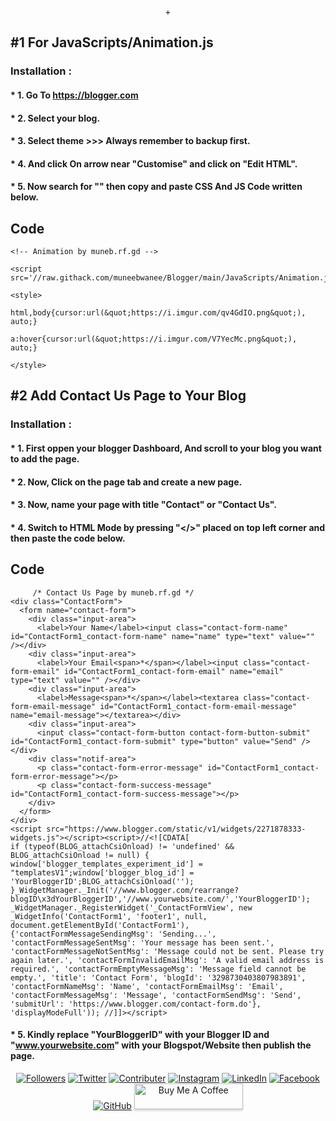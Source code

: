 <p align="center">+
  
## #1 For JavaScripts/Animation.js

### Installation :

#### * 1. Go To https://blogger.com
#### * 2. Select your blog.
#### * 3. Select theme >>>  Always remember to backup first.
#### * 4. And click On arrow near "Customise" and click on "Edit HTML".
#### * 5. Now search for "</Body>" then copy and paste CSS And JS Code written below.

## Code
```
<!-- Animation by muneb.rf.gd -->

<script src='//raw.githack.com/muneebwanee/Blogger/main/JavaScripts/Animation.js'/>

<style>

html,body{cursor:url(&quot;https://i.imgur.com/qv4GdIO.png&quot;), auto;}

a:hover{cursor:url(&quot;https://i.imgur.com/V7YecMc.png&quot;), auto;}

</style>
```

## #2 Add Contact Us Page to Your Blog

### Installation :

#### * 1. First oppen your blogger Dashboard, And scroll to your blog you want to add the page.
#### * 2. Now, Click on the page tab and create a new page.
#### * 3. Now, name your page with title "Contact" or "Contact Us".
#### * 4. Switch to HTML Mode by pressing "</>" placed on top left corner and then paste the code below.

## Code
```
     /* Contact Us Page by muneb.rf.gd */
<div class="ContactForm">
  <form name="contact-form">
    <div class="input-area">
      <label>Your Name</label><input class="contact-form-name" id="ContactForm1_contact-form-name" name="name" type="text" value="" /></div>
    <div class="input-area">
      <label>Your Email<span>*</span></label><input class="contact-form-email" id="ContactForm1_contact-form-email" name="email" type="text" value="" /></div>
    <div class="input-area">
      <label>Message<span>*</span></label><textarea class="contact-form-email-message" id="ContactForm1_contact-form-email-message" name="email-message"></textarea></div>
    <div class="input-area">
      <input class="contact-form-button contact-form-button-submit" id="ContactForm1_contact-form-submit" type="button" value="Send" /></div>
    <div class="notif-area">
      <p class="contact-form-error-message" id="ContactForm1_contact-form-error-message"></p>
      <p class="contact-form-success-message" id="ContactForm1_contact-form-success-message"></p>
    </div>
  </form>
</div>
<script src="https://www.blogger.com/static/v1/widgets/2271878333-widgets.js"></script><script>//<![CDATA[
if (typeof(BLOG_attachCsiOnload) != 'undefined' && BLOG_attachCsiOnload != null) { window['blogger_templates_experiment_id'] = "templatesV1";window['blogger_blog_id'] = 'YourBloggerID';BLOG_attachCsiOnload(''); }_WidgetManager._Init('//www.blogger.com/rearrange?blogID\x3dYourBloggerID','//www.yourwebsite.com/','YourBloggerID');
_WidgetManager._RegisterWidget('_ContactFormView', new _WidgetInfo('ContactForm1', 'footer1', null, document.getElementById('ContactForm1'), {'contactFormMessageSendingMsg': 'Sending...', 'contactFormMessageSentMsg': 'Your message has been sent.', 'contactFormMessageNotSentMsg': 'Message could not be sent. Please try again later.', 'contactFormInvalidEmailMsg': 'A valid email address is required.', 'contactFormEmptyMessageMsg': 'Message field cannot be empty.', 'title': 'Contact Form', 'blogId': '3298730403807983891', 'contactFormNameMsg': 'Name', 'contactFormEmailMsg': 'Email', 'contactFormMessageMsg': 'Message', 'contactFormSendMsg': 'Send', 'submitUrl': 'https://www.blogger.com/contact-form.do'}, 'displayModeFull')); //]]></script>
```
#### * 5. Kindly replace "YourBloggerID" with your Blogger ID and "www.yourwebsite.com" with your Blogspot/Website then publish the page.

</p>

<p align="center">
<a href="https://github.com/muneebwanee"><img title="Followers" src="https://img.shields.io/github/followers/muneebwanee?color=blue&style=flat-square"></a>
<a href="https://twitter.com/muneebwanee"><img title="Twitter" src="https://img.shields.io/twitter/follow/muneebwanee?style=social"></a>
<a href="https://twitter.com/the_deepnet"><img title="Contributer" src="https://img.shields.io/twitter/follow/the_deepnet?label=%40the_deepnet&style=social"></a>
<a href="https://instagram.com/muneebwanee"><img title="Instagram" src="https://img.shields.io/badge/IG-%40muneebwanee-red?style=for-the-badge&logo=instagram"></a>
<a href="https://linkedin.com/in/muneebwanee"><img title="LinkedIn" src="https://img.shields.io/badge/LinkedIn%20-muneebwanee-orange?colorA=%23ff9696&colorB=%237E7B4E&style=for-the-badge"></a>
<a href="https://m.me/me.muneebwanee"><img title="Facebook" src="https://img.shields.io/badge/Chat-Messenger-blue?style=for-the-badge&logo=messenger"></a>
<a href="https://github.com/muneebwanee"><img title="GitHub" src="https://img.shields.io/badge/Github-Muneeb--Wanee-green?style=for-the-badge&logo=github"></a>
<a href="https://www.buymeacoffee.com/muneebwanee" target="_blank"><img src="https://www.buymeacoffee.com/assets/img/custom_images/orange_img.png" alt="Buy Me A Coffee" style="height: 41px !important;width: 174px !important;box-shadow: 0px 3px 2px 0px rgba(190, 190, 190, 0.5) !important;-webkit-box-shadow: 0px 3px 2px 0px rgba(190, 190, 190, 0.5) !important;" ></a>
</p>
